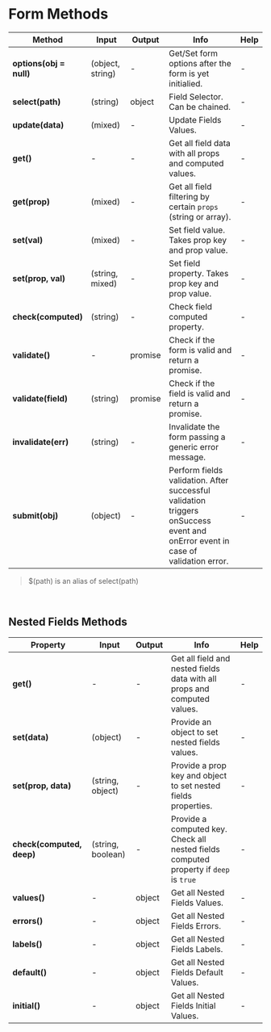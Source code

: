 # Form Methods

| Method | Input | Output | Info | Help |
|---|---|---|---|---|
| **options(obj = null)** | (object, string) | - | Get/Set form options after the form is yet initialied. | - |
| **select(path)** | (string) | object | Field Selector. Can be chained. | - |
| **update(data)** | (mixed) | - | Update Fields Values. | - |
| **get()** | - | - | Get all field data with all props and computed values. | - |
| **get(prop)** | (mixed) | - | Get all field filtering by certain `props` (string or array). | - |
| **set(val)** | (mixed) | - | Set field value. Takes prop key and prop value. | - |
| **set(prop, val)** | (string, mixed) | - | Set field property. Takes prop key and prop value. | - |
| **check(computed)** | (string) | - | Check field computed property. | - |
| **validate()** | - | promise | Check if the form is valid and return a promise. | - |
| **validate(field)** | (string) | promise | Check if the field is valid and return a promise. | - |
| **invalidate(err)** | (string) | - | Invalidate the form passing a generic error message. | - |
| **submit(obj)** | (object) | - | Perform fields validation. After successful validation triggers onSuccess event and onError event in case of validation error. | - |

> $(path) is an alias of select(path)

<br>

## Nested Fields Methods

| Property | Input | Output | Info | Help |
|---|---|---|---|---|
| **get()** | - | - | Get all field and nested fields data with all props and computed values. | - |
| **set(data)** | (object) | - | Provide an object to set nested fields values. | - |
| **set(prop, data)** | (string, object) | - | Provide a prop key and object to set nested fields properties. | - |
| **check(computed, deep)** | (string, boolean) | - | Provide a computed key. Check all nested fields computed property if `deep` is `true` | - |
| **values()** | - | object | Get all Nested Fields Values. | - |
| **errors()** | - | object | Get all Nested Fields Errors. | - |
| **labels()** | - | object | Get all Nested Fields Labels. | - |
| **default()** | - | object | Get all Nested Fields Default Values. | - |
| **initial()** | - | object | Get all Nested Fields Initial Values. | - |
